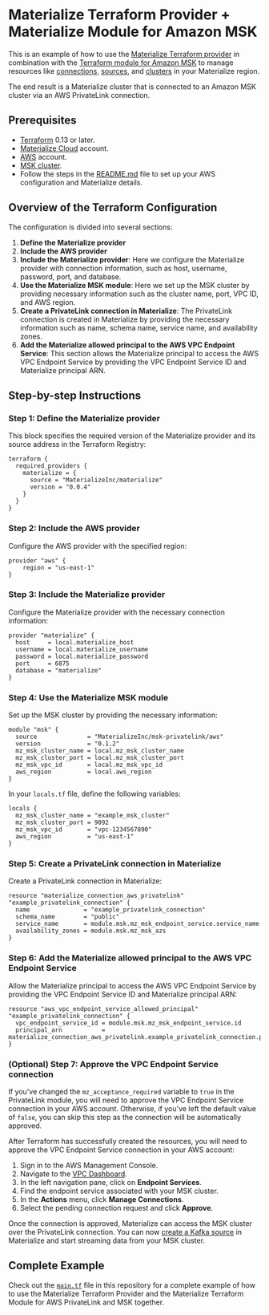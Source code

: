 # Materialize Terraform Provider + Materialize Module for Amazon MSK

This is an example of how to use the [Materialize Terraform provider](https://github.com/MaterializeInc/terraform-provider-materialize) in combination with the [Terraform module for Amazon MSK](https://github.com/MaterializeInc/terraform-aws-msk-privatelink) to manage resources like [connections](https://materialize.com/docs/sql/create-connection/), [sources](https://materialize.com/docs/sql/create-source/), and [clusters](https://materialize.com/docs/sql/create-cluster/) in your Materialize region.

The end result is a Materialize cluster that is connected to an Amazon MSK cluster via an AWS PrivateLink connection.

## Prerequisites

- [Terraform](https://www.terraform.io/downloads.html) 0.13 or later.
- [Materialize Cloud](https://cloud.materialize.com/) account.
- [AWS](https://aws.amazon.com/) account.
- [MSK cluster](https://docs.aws.amazon.com/msk/latest/developerguide/create-cluster.html).
- Follow the steps in the [README.md](../README.md) file to set up your AWS configuration and Materialize details.

## Overview of the Terraform Configuration

The configuration is divided into several sections:

1.  **Define the Materialize provider**
2.  **Include the AWS provider**
3.  **Include the Materialize provider**: Here we configure the Materialize provider with connection information, such as host, username, password, port, and database.
4.  **Use the Materialize MSK module**: Here we set up the MSK cluster by providing necessary information such as the cluster name, port, VPC ID, and AWS region.
5.  **Create a PrivateLink connection in Materialize**: The PrivateLink connection is created in Materialize by providing the necessary information such as name, schema name, service name, and availability zones.
6.  **Add the Materialize allowed principal to the AWS VPC Endpoint Service**: This section allows the Materialize principal to access the AWS VPC Endpoint Service by providing the VPC Endpoint Service ID and Materialize principal ARN.

## Step-by-step Instructions

### Step 1: Define the Materialize provider

This block specifies the required version of the Materialize provider and its source address in the Terraform Registry:

```hcl
terraform {
  required_providers {
    materialize = {
      source = "MaterializeInc/materialize"
      version = "0.0.4"
    }
  }
}
```

### Step 2: Include the AWS provider

Configure the AWS provider with the specified region:

```hcl
provider "aws" {
    region = "us-east-1"
}
```

### Step 3: Include the Materialize provider

Configure the Materialize provider with the necessary connection information:

```hcl
provider "materialize" {
  host     = local.materialize_host
  username = local.materialize_username
  password = local.materialize_password
  port     = 6875
  database = "materialize"
}
```

### Step 4: Use the Materialize MSK module

Set up the MSK cluster by providing the necessary information:

```hcl
module "msk" {
  source              = "MaterializeInc/msk-privatelink/aws"
  version             = "0.1.2"
  mz_msk_cluster_name = local.mz_msk_cluster_name
  mz_msk_cluster_port = local.mz_msk_cluster_port
  mz_msk_vpc_id       = local.mz_msk_vpc_id
  aws_region          = local.aws_region
}
```

In your `locals.tf` file, define the following variables:

```hcl
locals {
  mz_msk_cluster_name = "example_msk_cluster"
  mz_msk_cluster_port = 9092
  mz_msk_vpc_id       = "vpc-1234567890"
  aws_region          = "us-east-1"
}
```

### Step 5: Create a PrivateLink connection in Materialize

Create a PrivateLink connection in Materialize:

```hcl
resource "materialize_connection_aws_privatelink" "example_privatelink_connection" {
  name               = "example_privatelink_connection"
  schema_name        = "public"
  service_name       = module.msk.mz_msk_endpoint_service.service_name
  availability_zones = module.msk.mz_msk_azs
}
```

### Step 6: Add the Materialize allowed principal to the AWS VPC Endpoint Service

Allow the Materialize principal to access the AWS VPC Endpoint Service by providing the VPC Endpoint Service ID and Materialize principal ARN:

```hcl
resource "aws_vpc_endpoint_service_allowed_principal" "example_privatelink_connection" {
  vpc_endpoint_service_id = module.msk.mz_msk_endpoint_service.id
  principal_arn           = materialize_connection_aws_privatelink.example_privatelink_connection.principal
}
```
### (Optional) Step 7: Approve the VPC Endpoint Service connection

If you've changed the `mz_acceptance_required` variable to `true` in the PrivateLink module, you will need to approve the VPC Endpoint Service connection in your AWS account. Otherwise, if you've left the default value of `false`, you can skip this step as the connection will be automatically approved.

After Terraform has successfully created the resources, you will need to approve the VPC Endpoint Service connection in your AWS account:

1.  Sign in to the AWS Management Console.
2.  Navigate to the [VPC Dashboard](https://console.aws.amazon.com/vpc/).
3.  In the left navigation pane, click on **Endpoint Services**.
4.  Find the endpoint service associated with your MSK cluster.
5.  In the **Actions** menu, click **Manage Connections**.
6.  Select the pending connection request and click **Approve**.

Once the connection is approved, Materialize can access the MSK cluster over the PrivateLink connection. You can now [create a Kafka source](https://materialize.com/docs/sql/create-source/kafka/) in Materialize and start streaming data from your MSK cluster.

## Complete Example

Check out the [`main.tf`](main.tf) file in this repository for a complete example of how to use the Materialize Terraform Provider and the Materialize Terraform Module for AWS PrivateLink and MSK together.

